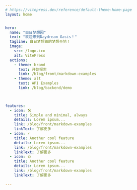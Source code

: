 ```yaml
---
# https://vitepress.dev/reference/default-theme-home-page
layout: home


hero:
  name: "白日梦想园"
  text: "欢迎来到Daydream Oasis！"
  tagline: 白日梦想猿的梦想圣地！
  image:
    src: /logo.ico
    alt: VitePress  
  actions:
    - theme: brand
      text: 开始探索
      link: /blog/front/markdown-examples
    - theme: alt
      text: API Examples
      link: /blog/backend/demo
  


features:
  - icon: 🛠️
    title: Simple and minimal, always
    details: Lorem ipsum...
    link: /blog/front/markdown-examples
    linkText: 了解更多
  - icon: ⚡️
    title: Another cool feature
    details: Lorem ipsum...
    link: /blog/front/markdown-examples
    linkText: 了解更多
  - icon: 🌞
    title: Another cool feature
    details: Lorem ipsum...
    link: /blog/front/markdown-examples
    linkText: 了解更多

---
```

